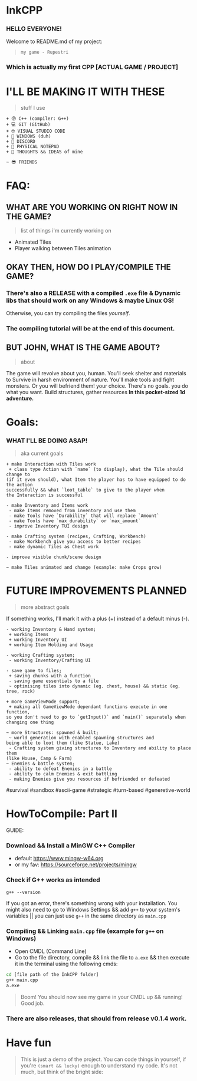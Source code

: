 # InkCPP

### HELLO EVERYONE!
Welcome to README.md of my project:
> `my game - Rupestri`

### Which is actually my first CPP [ACTUAL GAME / PROJECT]

# I'LL BE MAKING IT WITH THESE
 > stuff I use

```
+ 😝 C++ (compiler: G++)
+ 💻 GIT (GitHub)
+ 🤓 VISUAL STUDIO CODE
+ 🙂 WINDOWS (duh)
+ 👾 DISCORD
+ 📝 PHYSICAL NOTEPAD
+ 🧠 THOUGHTS && IDEAS of mine

~ 😎 FRIENDS
```



# FAQ:

## WHAT ARE YOU WORKING ON RIGHT NOW IN THE GAME?
> list of things i'm currently working on
- Animated Tiles
- Player walking between Tiles animation

## OKAY THEN, HOW DO I PLAY/COMPILE THE GAME?

### There's also a RELEASE with a compiled `.exe` file & Dynamic libs that should work on any Windows & maybe Linux OS!
Otherwise, you can try compiling the files *yourself*.

### The compiling tutorial will be at the end of this document.



## BUT JOHN, WHAT IS THE GAME ABOUT?
 > about

The game will revolve about you, human.
You'll seek shelter and materials to
Survive in harsh environment of nature.
You'll make tools and fight monsters.
Or you will befriend them! your choice.
There's no goals. you do what you want.
Build structures, gather resources
**In this pocket-sized 1d adventure.**

# Goals:

### WHAT I'LL BE DOING ASAP!
 > aka current goals

```
+ make Interaction with Tiles work
 + class type Action with `name` (to display), what the Tile should change to
(if it even should), what Item the player has to have equipped to do the action
successfully && what `loot_table` to give to the player when
the Interaction is successful

- make Inventory and Items work
 - make Items removed from inventory and use them
 - make Tools have `Durability` that will replace `Amount`
 - make Tools have `max_durability` or `max_amount`
 - improve Inventory TUI design

- make Crafting system (recipes, Crafting, Workbench)
 - make Workbench give you access to better recipes
 - make dynamic Tiles as Chest work

- improve visible chunk/scene design

~ make Tiles animated and change (example: make Crops grow)
```



# FUTURE IMPROVEMENTS PLANNED
 > more abstract goals

If something works, I'll mark it with a plus (+) instead of a default minus (-).

```
- working Inventory & Hand system;
 + working Items
 + working Inventory UI
 + working Item Holding and Usage

- working Crafting system;
 - working Inventory/Crafting UI

- save game to files;
 + saving chunks with a function
 - saving game essentials to a file
 ~ optimising tiles into dynamic (eg. chest, house) && static (eg. tree, rock)

+ more GameViewMode support;
 + making all GameViewMode dependant functions execute in one function,
so you don't need to go to `getInput()` and `main()` separately when
changing one thing

~ more Structures: spawned & built;
 ~ world generation with enabled spawning structures and
being able to loot them (like Statue, Lake)
 - Crafting system giving structures to Inventory and ability to place them
(like House, Camp & Farm)
~ Enemies & battle system;
 - ability to defeat Enemies in a battle
 - ability to calm Enemies & exit battling
 - making Enemies give you resources if befriended or defeated
```

 #survival #sandbox #ascii-game
 #strategic #turn-based #generetive-world



# HowToCompile: Part II

GUIDE:

### Download && Install a MinGW C++ Compiler
- default https://www.mingw-w64.org
- or my fav: https://sourceforge.net/projects/mingw

### Check if G++ works as intended
```
g++ --version
```
If you got an error, there's something wrong with your installation.
You might also need to go to Windows Settings && add `g++` to your system's variables || you can just use `g++` in the same directory as `main.cpp`

### Compiling && Linking `main.cpp` file (example for `g++` on Windows)
 - Open CMDL (Command Line)
 - Go to the file directory, compile && link the file to `a.exe` && then execute it in the terminal using the following cmds:
```bash
cd [file path of the InkCPP folder]
g++ main.cpp
a.exe
```
 > Boom! You should now see my game in your CMDL up && running! Good job.
### There are also releases, that should from release v0.1.4 work.

# Have fun
 > This is just a demo of the project.
 > You can code things in yourself, if you're `(smart && lucky)` enough to understand my code.
 > It's not much, but think of the bright side:
